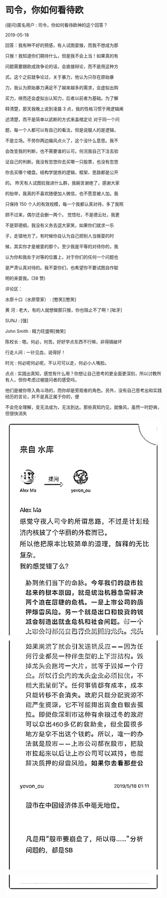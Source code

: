 # 司令，你如何看待欧

(提问)匿名用户 : 司令，你如何看待欧神的这个回答？

2019-05-18

回答：我有种不好的预感，有人试图耍猴，而我不想成为那

只猴！我知道你们期待什么，但是我不会上当！如果真的有

问题需要跟欧成效争论的话，会直接辩论，而不是用这种方

式。这个之前就争论过，关于暴力，他认为只存在原始暴

力，我认为原始暴力满足不了越来越多的需求，会虚拟出购

买力，继而还会虚拟出认知力，后者以前者为基础。为了解

释清楚，那天我晚上说到凌晨 3 点，我的性格习惯于用逻辑阐

述清楚，而不是简单以武断的方式来盖棺定论 对于同一个问

题，每一个人都可以有自己的看法，但是说服人的是逻辑，

不是立场。不劳你两边煽风点火了，这个没什么意思。我不

会改变我的判断，也不需要谁的认可。何况我自己下注去验

证自己的判断。我没有忽悠你去买哪一只股票，也没有忽悠

你去买哪个楼盘。结构学提炼的逻辑，框架、思路都是公开

的。 昨天有人试图拉我进什么群，我婉言谢绝了，感谢大家

的抬举，我真的不喜欢随便加人微信，也不愿意被人加。我

只保持 150 个人的有效规模，每一个我都认真对待，多了我照

顾不过来，偶尔还会删一两个。 觉悟社，不是德云社，我更

不是郭德纲，我没有义务去逗大家笑，如果你们就求一乐

子，走错地方了。有时候你自认为自己把别人当猴耍的时

候，其实你才是被耍的那个。至少我是平等的对待你的，我

认为你和我处于对等的位置上，对于你们的任何一个问题也

是严肃认真对待的。我不耍你们，也希望你不要试图自作聪

明的来耍我。(38 赞)

评论区：

水原十口（水原管家） : [憨笑][憨笑]

黄 河 : 老大，有的人就想做那只猴，你也阻止不了啊！[呲牙]

SUNJ : [强]

John Smith : 精力旺盛啊[微笑]

陈校长 : 嗯。何必，何苦。好好学点东西不行嘛，非得搞破坏

行走人间 : 一针见血，说得好！

时光 : 何必呢何必呢，不认可可以走，何必小人嘴脸。

点点 : 实践出真知，感觉有什么用？你想让自己思考的更全面更深刻，所以讨教所有人，但你考虑过被提问者的感受吗，

他们是被你带入角斗场的，而你却是旁观者的角色。另外，没有自己思考出和实践经历的言论，并不是真正属于你的，便

不会完全理解，变无法成为，无法到达。那些真知灼见，就像风，虽然一时舒爽，但很快消失

![image](img/Image_068.png)

![image](img/Image_069.png)

![image](img/Image_070.png)